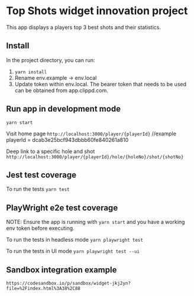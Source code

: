 # Top Shots widget innovation project

This app displays a players top 3 best shots and their statistics.

## Install

In the project directory, you can run:

1. `yarn install`
2. Rename env.example -> env.local
3. Update token within env.local. The bearer token that needs to be used can be obtained from app.clippd.com.

## Run app in development mode

`yarn start`

Visit home page
`http://localhost:3000/player/{playerId}` //example playerId = dcab3e25bcf943dbbb60fe840261a810

Deep link to a specific hole and shot
`http://localhost:3000/player/{playerId}/hole/{holeNo}/shot/{shotNo}`

## Jest test coverage

To run the tests
`yarn test`

## PlayWright e2e test coverage

NOTE: Ensure the app is running with `yarn start` and you have a working env token before executing.

To run the tests in headless mode
`yarn playwright test`

To run the tests in UI mode
`yarn playwright test --ui`

## Sandbox integration example

`https://codesandbox.io/p/sandbox/widget-jkj2yn?file=%2Findex.html%3A38%2C88`
